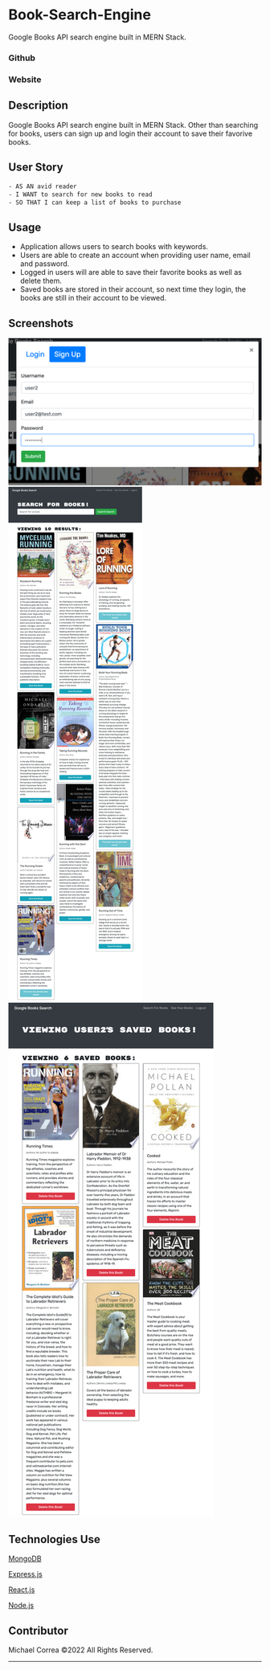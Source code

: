 # Book-Search-Engine

Google Books API search engine built in MERN Stack.

### Github

### Website

## Description

Google Books API search engine built in MERN Stack. Other than searching for books, users can sign up and login their account to save their favorive books.

## User Story

```
- AS AN avid reader
- I WANT to search for new books to read
- SO THAT I can keep a list of books to purchase
```

## Usage

- Application allows users to search books with keywords.
- Users are able to create an account when providing user name, email and password.
- Logged in users will are able to save their favorite books as well as delete them.
- Saved books are stored in their account, so next time they login, the books are still in their account to be viewed.

## Screenshots

![](client/src/assets/img/signup.png)
![](client/src/assets/img/search_books.png)
![](client/src/assets/img/saved_books.png)

## Technologies Use

<p><a href="https://www.mongodb.com/">MongoDB</a></p>
<p><a href="https://www.npmjs.com/package/express">Express.js</a></p>
<p><a href="https://reactjs.org/">React.js</a></p>
<p><a href="https://nodejs.org/">Node.js</a></p>

## Contributor

Michael Correa ©2022 All Rights Reserved.
- - -

